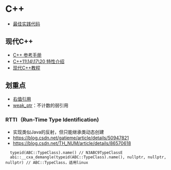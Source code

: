 # C++
* [最佳实践代码](https://github.com/andrewwang79/cpp.practice.git)

## 现代C++
* [C++ 参考手册](https://zh.cppreference.com/)
* [C++11\14\17\20 特性介绍](https://www.jianshu.com/p/8c4952e9edec)
* [现代C++教程](https://changkun.de/modern-cpp/zh-cn/00-preface/)

## 划重点
* [右值引用](https://changkun.de/modern-cpp/zh-cn/03-runtime/index.html#3-3-%E5%8F%B3%E5%80%BC%E5%BC%95%E7%94%A8)
* [weak_ptr](https://blog.csdn.net/c_base_jin/article/details/79440999)：不计数的弱引用

### RTTI（Run-Time Type Identification)
* 实现类似Java的反射，但只能继承类动态创建
* https://blog.csdn.net/gatieme/article/details/50947821
* https://blog.csdn.net/TH_NUM/article/details/86570618

```
  typeid(ABC::TypeClass).name() // N3ABC9TypeClassE
  abi::__cxa_demangle(typeid(ABC::TypeClass).name(), nullptr, nullptr, nullptr) // ABC::TypeClass，适用linux
```
